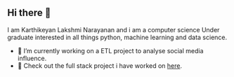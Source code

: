 ## Hi there 👋

I am Karthikeyan Lakshmi Narayanan and i am a computer science Under graduate interested in all things python, machine learning and data science.

- 🔭 I’m currently working on a ETL project to analyse social media influence.
- 🌱 Check out the full stack project i have worked on [here](https://github.com/KarthikeyanLakshmi/employee_management_system).
<!--
**KarthikeyanLakshmi/karthikeyanlakshmi** is a ✨ _special_ ✨ repository because its `README.md` (this file) appears on your GitHub profile.

Here are some ideas to get you started:

- 🔭 I’m currently working on ...
- 🌱 I’m currently learning ...
- 👯 I’m looking to collaborate on ...
- 🤔 I’m looking for help with ...
- 💬 Ask me about ...
- 📫 How to reach me: ...
- 😄 Pronouns: ...
- ⚡ Fun fact: ...
-->
